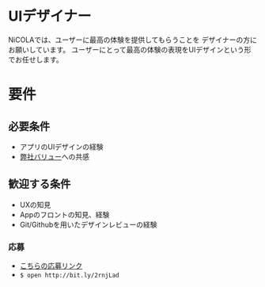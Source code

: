 # UIデザイナー
NiCOLAでは、ユーザーに最高の体験を提供してもらうことを
デザイナーの方にお願いしています。
ユーザーにとって最高の体験の表現をUIデザインという形でお任せします。

# 要件
## 必要条件
* アプリのUIデザインの経験
* [弊社バリュー](https://github.com/NiCOLA-inc/careers/blob/master/value_nicola)への共感

## 歓迎する条件
* UXの知見
* Appのフロントの知見、経験
* Git/Githubを用いたデザインレビューの経験


### 応募
* [こちらの応募リンク](http://bit.ly/2rnjLad)
* ```$ open http://bit.ly/2rnjLad```
